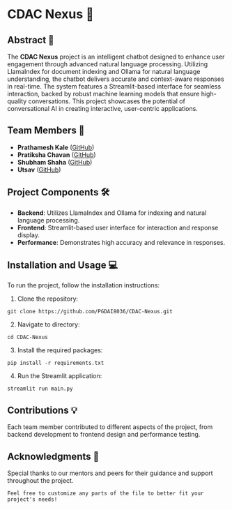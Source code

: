 # CDAC Nexus 🚀

## Abstract 📄

The **CDAC Nexus** project is an intelligent chatbot designed to enhance user engagement through advanced natural language processing. Utilizing LlamaIndex for document indexing and Ollama for natural language understanding, the chatbot delivers accurate and context-aware responses in real-time. The system features a Streamlit-based interface for seamless interaction, backed by robust machine learning models that ensure high-quality conversations. This project showcases the potential of conversational AI in creating interactive, user-centric applications.

## Team Members 👥

- **Prathamesh Kale** ([GitHub](https://github.com/Prathamesh-Kale))
- **Pratiksha Chavan** ([GitHub](https://github.com/pratikshachavan14))
- **Shubham Shaha** ([GitHub](https://github.com/Shubham280296))
- **Utsav** ([GitHub](https://github.com/PGDAI8036/))

## Project Components 🛠️

- **Backend**: Utilizes LlamaIndex and Ollama for indexing and natural language processing.
- **Frontend**: Streamlit-based user interface for interaction and response display.
- **Performance**: Demonstrates high accuracy and relevance in responses.

## Installation and Usage 💻

To run the project, follow the installation instructions:

1. Clone the repository:
```
git clone https://github.com/PGDAI8036/CDAC-Nexus.git
```

2. Navigate to directory:
```
cd CDAC-Nexus
```

3. Install the required packages:
```
pip install -r requirements.txt
```

4. Run the Streamlit application:
```
streamlit run main.py
```

## Contributions 💡

Each team member contributed to different aspects of the project, from backend development to frontend design and performance testing.

## Acknowledgments 🙏
Special thanks to our mentors and peers for their guidance and support throughout the project.

```Feel free to customize any parts of the file to better fit your project's needs!```
